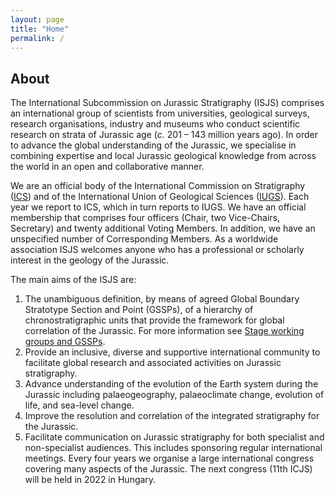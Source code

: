 ```yaml
---
layout: page
title: "Home"
permalink: /
---
```

## About
The International Subcommission on Jurassic Stratigraphy (ISJS) comprises an international group of scientists from universities, geological surveys, research organisations, industry and museums who conduct scientific research on strata of Jurassic age (*c.* 201 – 143 million years ago). In order to advance the global understanding of the Jurassic, we specialise in combining expertise and local Jurassic geological knowledge from across the world in an open and collaborative manner.

We are an official body of the International Commission on Stratigraphy ([ICS](https://stratigraphy.org)) and of the International Union of Geological Sciences ([IUGS](http://www.iugs.org/)). Each year we report to ICS, which in turn reports to IUGS. We have an official membership that comprises four officers (Chair, two Vice-Chairs, Secretary) and twenty additional Voting Members. In addition, we have an unspecified number of Corresponding Members. As a worldwide association ISJS welcomes anyone who has a professional or scholarly interest in the geology of the Jurassic.   

The main aims of the ISJS are:

1.	The unambiguous definition, by means of agreed Global Boundary Stratotype Section and Point (GSSPs), of a hierarchy of chronostratigraphic units that provide the framework for global correlation of the Jurassic. For more information see [Stage working groups and GSSPs](/our-work#stage-working-groups-and-gssps).
2.	Provide an inclusive, diverse and supportive international community to facilitate global research and associated activities on Jurassic stratigraphy. 
3.	Advance understanding of the evolution of the Earth system during the Jurassic including palaeogeography, palaeoclimate change, evolution of life, and sea-level change. 
4.	Improve the resolution and correlation of the integrated stratigraphy for the Jurassic.
5.	Facilitate communication on Jurassic stratigraphy for both specialist and non-specialist audiences. This includes sponsoring regular international meetings. Every four years we organise a large international congress covering many aspects of the Jurassic. The next congress (11th ICJS) will be held in 2022 in Hungary.

